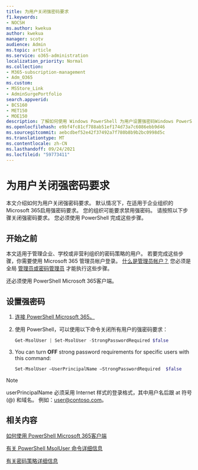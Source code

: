 ```yaml
---
title: 为用户关闭强密码要求
f1.keywords:
- NOCSH
ms.author: kwekua
author: kwekua
manager: scotv
audience: Admin
ms.topic: article
ms.service: o365-administration
localization_priority: Normal
ms.collection:
- M365-subscription-management
- Adm_O365
ms.custom:
- MSStore_Link
- AdminSurgePortfolio
search.appverid:
- BCS160
- MET150
- MOE150
description: 了解如何使用 Windows PowerShell 为用户设置强密码Windows PowerShell。
ms.openlocfilehash: e9bf4fc81cf788ab51ef174d73a7c6086ebb9d46
ms.sourcegitcommit: aebcdbef52e42f37492a7f780b8b9b2bc0998d5c
ms.translationtype: MT
ms.contentlocale: zh-CN
ms.lasthandoff: 09/24/2021
ms.locfileid: "59773411"
---
```

# <a name="turn-off-strong-password-requirements-for-users"></a>为用户关闭强密码要求

本文介绍如何为用户关闭强密码要求。 默认情况下，在适用于企业组织的 Microsoft 365启用强密码要求。 您的组织可能要求禁用强密码。 请按照以下步骤关闭强密码要求。 您必须使用 PowerShell 完成这些步骤。

## <a name="before-you-begin"></a>开始之前

本文适用于管理企业、学校或非营利组织的密码策略的用户。 若要完成这些步骤，你需要使用 Microsoft 365 管理员帐户登录。 [什么是管理员帐户？](/microsoft-365/business-video/admin-center-overview) 您必须是全局 [管理员或密码管理员](about-admin-roles.md) 才能执行这些步骤。

还必须使用 PowerShell Microsoft 365客户端。

## <a name="set-strong-passwords"></a>设置强密码

1. [连接 PowerShell Microsoft 365。](/office365/enterprise/powershell/connect-to-office-365-powershell#connect-with-the-microsoft-azure-active-directory-module-for-windows-powershell)

2. 使用 PowerShell，可以使用以下命令关闭所有用户的强密码要求：

    ```powershell
    Get-MsolUser | Set-MsolUser -StrongPasswordRequired $false

3. You can turn **OFF** strong password requirements for specific users with this command:

    ```powershell
    Set-MsolUser –UserPrincipalName –StrongPasswordRequired  $false
    ```

> [!NOTE]
> userPrincipalName 必须采用 Internet 样式的登录格式，其中用户名后跟 at 符号 (@) 和域名。 例如：user@contoso.com。

## <a name="related-content"></a>相关内容

[如何使用 PowerShell Microsoft 365客户端](/office365/enterprise/powershell/connect-to-office-365-powershell#connect-with-the-microsoft-azure-active-directory-module-for-windows-powershell)

[有关 PowerShell MsolUser 命令详细信息](/powershell/azure/active-directory/install-adv2)

[有关密码策略详细信息](/azure/active-directory/authentication/concept-sspr-policy#password-policies-that-only-apply-to-cloud-user-accounts)
